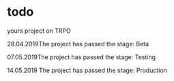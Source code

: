 # todo
yours project on TRPO

28.04.2019The project has passed the stage: Beta

07.05.2019The project has passed the stage: Testing

14.05.2019 The project has passed the stage: Production
